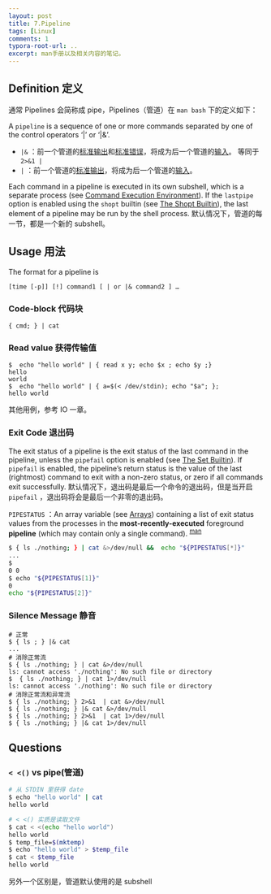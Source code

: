 ```yaml
---
layout: post
title: 7.Pipeline
tags: [Linux]
comments: 1
typora-root-url: ..
excerpt: man手册以及相关内容的笔记。
---
```


## Definition 定义

通常 Pipelines 会简称成 pipe，Pipelines（管道）在 `man bash` 下的定义如下：

A `pipeline` is a sequence of one or more commands separated by one of the control operators ‘|’ or ‘|&’.

- `|&` ：前一个管道的<u>标准输出</u>和<u>标准错误</u>，将成为后一个管道的<u>输入</u>。 等同于 `2>&1 |`
- `|` ：前一个管道的<u>标准输出</u>，将成为后一个管道的<u>输入</u>。

Each command in a pipeline is executed in its own subshell, which is a separate process (see [Command Execution Environment](https://www.gnu.org/software/bash/manual/html_node/Command-Execution-Environment.html)). If the `lastpipe` option is enabled using the `shopt` builtin (see [The Shopt Builtin](https://www.gnu.org/software/bash/manual/html_node/The-Shopt-Builtin.html)), the last element of a pipeline may be run by the shell process. 默认情况下，管道的每一节，都是一个新的 subshell。

## Usage 用法

The format for a pipeline is

```
[time [-p]] [!] command1 [ | or |& command2 ] …
```

### Code-block 代码块

```shell
{ cmd; } | cat
```

### Read value 获得传输值

```shell
$  echo "hello world" | { read x y; echo $x ; echo $y ;}
hello
world
$  echo "hello world" | { a=$(< /dev/stdin); echo "$a"; };
hello world
```

其他用例，参考 IO 一章。

### Exit Code 退出码

The exit status of a pipeline is the exit status of the last command in the pipeline, unless the `pipefail` option is enabled (see [The Set Builtin](https://www.gnu.org/software/bash/manual/html_node/The-Set-Builtin.html)). If `pipefail` is enabled, the pipeline’s return status is the value of the last (rightmost) command to exit with a non-zero status, or zero if all commands exit successfully.  默认情况下，退出码是最后一个命令的退出码，但是当开启 `pipefail` ，退出码将会是最后一个非零的退出码。

`PIPESTATUS` ：An array variable (see [Arrays](https://www.gnu.org/software/bash/manual/bash.html#Arrays)) containing a list of exit status values from the processes in the **most-recently-executed** foreground **pipeline** (which may contain only a single command). <sup>[man](https://www.gnu.org/software/bash/manual/bash.html)</sup>

```bash
$ { ls ./nothing; } | cat &>/dev/null &&  echo "${PIPESTATUS[*]}"
...
$
0 0
$ echo "${PIPESTATUS[1]}"
0
echo "${PIPESTATUS[2]}"
```

### Silence Message 静音

```shell
# 正常
$ { ls ; } |& cat  
...
# 消除正常流
$ { ls ./nothing; } | cat &>/dev/null
ls: cannot access './nothing': No such file or directory
$  { ls ./nothing; } | cat 1>/dev/null
ls: cannot access './nothing': No such file or directory
# 消除正常流和异常流
$ { ls ./nothing; } 2>&1  | cat &>/dev/null 
$ { ls ./nothing; } |& cat &>/dev/null 
$ { ls ./nothing; } 2>&1  | cat 1>/dev/null 
$ { ls ./nothing; } |& cat 1>/dev/null 
```

## Questions

### `< <()` vs pipe(管道)

```bash
# 从 STDIN 里获得 date
$ echo "hello world" | cat  
hello world

# < <() 实质是读取文件
$ cat < <(echo "hello world")
hello world
$ temp_file=$(mktemp)
$ echo "hello world" > $temp_file
$ cat < $temp_file
hello world
```

另外一个区别是，管道默认使用的是 subshell

